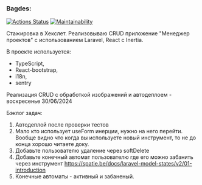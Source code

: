 ### Bagdes:
[![Actions Status](https://github.com/kabatsyura/laravel_1/actions/workflows/lint-test-deploy.yml/badge.svg)](https://github.com/kabatsyura/laravel_1/actions)
[![Maintainability](https://api.codeclimate.com/v1/badges/8735c1c0c03976c3438c/maintainability)](https://codeclimate.com/github/kabatsyura/laravel_1/maintainability)

Стажировка в Хекслет. Реализовываю CRUD приложение "Менеджер проектов" с использованием Laravel, React с Inertia.

В проекте используется:
+ TypeScript, 
+ React-bootstrap, 
+ i18n,
+ sentry

Реализация CRUD с обработкой изображений и автодеплоем - воскресенье 30/06/2024

Бэклог задач:
1. Автодеплой после проверки тестов
2. Мало кто использует useForm инерции, нужно на него перейти. Вообще видно что когда вы используете новый инструмент, то не до конца хорошо читаете доку.
3. Добавьте пользователю удаление через softDelete
4. Добавьте конечный автомат пользователю где его можно забанить через инструмент https://spatie.be/docs/laravel-model-states/v2/01-introduction
5. Конечные автоматы - активный и забаненый.
